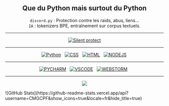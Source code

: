 <div align="center">
<h2>Que du Python mais surtout du Python</h2>

 `discord.py` : Protection contre les raids, abus, liens... <br>
 `IA` : tokenizers BPE, entraînement sur corpus textuels.
</div>

---

<div align="center">
 
[![Silent protect](https://img.shields.io/discord/1172575351935881237?color=5865F2&label=Silent-Protect&logo=discord&logoColor=white&style=for-the-badge)](https://discord.gg/9sGV324tHz)
 
 </div>
 
---

<div align="center">

[![Python](https://skillicons.dev/icons?i=python)]()  &nbsp;
[![CSS](https://skillicons.dev/icons?i=css)]()  &nbsp;
[![HTML](https://skillicons.dev/icons?i=html)]()  &nbsp;
[![NODEJS](https://skillicons.dev/icons?i=nodejs)]()&nbsp;

</div>

---

<div align="center">

[![PYCHARM](https://skillicons.dev/icons?i=pycharm)](https://www.jetbrains.com/pycharm)  &nbsp;
[![VSCODE](https://skillicons.dev/icons?i=vscode)]()  &nbsp;
[![WEBSTORM](https://skillicons.dev/icons?i=webstorm)](https://www.jetbrains.com/webstorm)  &nbsp;

</div>

---

<p align="center">
  <img src="https://github-readme-stats.vercel.app/api/wakatime?username=cmgcpf&theme=tokyonight&hide_border=true&date_format=%5BY%20%5DM%20h"/>
</p>
![GitHub Stats](https://github-readme-stats.vercel.app/api?username=CMGCPF&show_icons=true&locale=fr&hide_title=true)  


